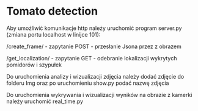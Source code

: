 # Tomato detection
Aby umożliwić komunikacje http należy uruchomić program server.py (zmiana portu localhost w linijce 101):

/create_frame/ - zapytanie POST - przesłanie Jsona przez z obrazem

/get_localization/ - zapytanie GET - odebranie lokalizacji wykrytych pomidorów i szypułek


Do uruchomienia analizy i wizualizacji zdjęcia należy dodać zdjęcie do folderu Img oraz po uruchomieniu show.py podać nazwę zdjęcia

Do uruchomienia wykrywania i wizualizacji wyników na obrazie z kamerki należy uruchomić real_time.py
